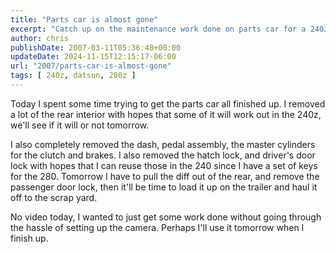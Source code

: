 ```yaml
---
title: "Parts car is almost gone"
excerpt: "Catch up on the maintenance work done on parts car for a 240z, including interior removal and lock replacement. No video today, just progress details."
author: chris
publishDate: 2007-03-11T05:36:48+00:00
updateDate: 2024-11-15T12:15:17-06:00
url: "2007/parts-car-is-almost-gone"
tags: [ 240z, datsun, 280z ]
---
```

Today I spent some time trying to get the parts car all finished up. I removed a lot of the rear interior with hopes that some of it will work out in the 240z, we'll see if it will or not tomorrow.

I also completely removed the dash, pedal assembly, the master cylinders for the clutch and brakes. I also removed the hatch lock, and driver's door lock with hopes that I can reuse those in the 240 since I have a set of keys for the 280. Tomorrow I have to pull the diff out of the rear, and remove the passenger door lock, then it'll be time to load it up on the trailer and haul it off to the scrap yard. 

No video today, I wanted to just get some work done without going through the hassle of setting up the camera. Perhaps I'll use it tomorrow when I finish up.
